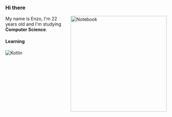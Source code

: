 ### Hi there

<img src="https://raw.githubusercontent.com/MicaelliMedeiros/micaellimedeiros/master/image/computer-illustration.png" min-width="3000px" max-width="300px" width="300px" align="right" alt="Notebook">

<p align="left"> 
  My name is Enzo, I'm 22 years old and I'm studying <strong>Computer Science</strong>.<br>
</p>

#### Learning
![Kotlin](https://img.shields.io/badge/-Kotlin-A97BFF?style=for-the-badge&logo=kotlin&logoColor=fff)

 
 
